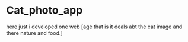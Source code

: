 # Cat_photo_app
here just i developed one web [age that is it deals abt the cat image and there nature and food.]
